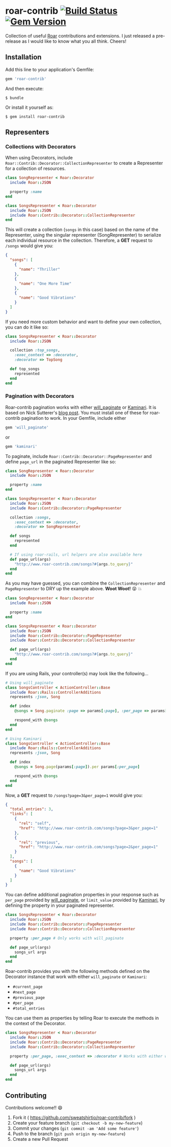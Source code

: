 # roar-contrib [![Build Status](https://travis-ci.org/summera/roar-contrib.svg?branch=master)](https://travis-ci.org/summera/roar-contrib) [![Gem Version](https://badge.fury.io/rb/roar-contrib.svg)](http://badge.fury.io/rb/roar-contrib)
Collection of useful [Roar](https://github.com/apotonick/roar) contributions and extensions. I just released a pre-release as I would like to know what you all think. Cheers!

## Installation

Add this line to your application's Gemfile:

```ruby
gem 'roar-contrib'
```

And then execute:

    $ bundle

Or install it yourself as:

    $ gem install roar-contrib

## Representers

### Collections with Decorators
When using Decorators, include `Roar::Contrib::Decorator::CollectionRepresenter` to create a Representer for a collection of resources.

```ruby
class SongRepresenter < Roar::Decorator
  include Roar::JSON

  property :name
end

class SongsRepresenter < Roar::Decorator
  include Roar::JSON
  include Roar::Contrib::Decorator::CollectionRepresenter
end
```

This will create a collection (`songs` in this case) based on the name of the Representer, using the singular representer (SongRepresenter) to serialize each individual resource in the collection. Therefore, a **GET** request to `/songs` would give you:

```json
{
  "songs": [
    {
      "name": "Thriller"
    },
    {
      "name": "One More Time"
    },
    {
      "name": "Good Vibrations"
    }
  ]
}
```

If you need more custom behavior and want to define your own collection, you can do it like so:
```ruby
class SongsRepresenter < Roar::Decorator
  include Roar::JSON

  collection :top_songs,
    :exec_context => :decorator,
    :decorator => TopSong

  def top_songs
    represented
  end
end
```

### Pagination with Decorators
Roar-contrib pagination works with either [will_paginate](https://github.com/mislav/will_paginate) or [Kaminari](https://github.com/amatsuda/kaminari). It is based on Nick Sutterer's [blog post](http://nicksda.apotomo.de/2012/05/ruby-on-rest-6-pagination-with-roar/). You must install one of these for roar-contrib pagination to work. In your Gemfile, include either

```ruby
gem 'will_paginate'
```
or
```ruby
gem 'kaminari'
```

To paginate, include `Roar::Contrib::Decorator::PageRepresenter` and define `page_url` in the paginated Representer like so:

```ruby
class SongRepresenter < Roar::Decorator
  include Roar::JSON

  property :name
end

class SongsRepresenter < Roar::Decorator
  include Roar::JSON
  include Roar::Contrib::Decorator::PageRepresenter

  collection :songs,
    :exec_context => :decorator,
    :decorator => SongRepresenter

  def songs
    represented
  end

  # If using roar-rails, url helpers are also available here
  def page_url(args)
    "http://www.roar-contrib.com/songs?#{args.to_query}"
  end
end
```


As you may have guessed, you can combine the `CollectionRepresenter` and `PageRepresenter` to DRY up the example above. **Woot Woot!** :stuck_out_tongue_closed_eyes: :boom:

```ruby
class SongRepresenter < Roar::Decorator
  include Roar::JSON

  property :name
end

class SongsRepresenter < Roar::Decorator
  include Roar::JSON
  include Roar::Contrib::Decorator::PageRepresenter
  include Roar::Contrib::Decorator::CollectionRepresenter

  def page_url(args)
    "http://www.roar-contrib.com/songs?#{args.to_query}"
  end
end
```

If you are using Rails, your controller(s) may look like the following...

```ruby
# Using will_paginate
class SongsController < ActionController::Base
  include Roar::Rails::ControllerAdditions
  represents :json, Song

  def index
    @songs = Song.paginate :page => params[:page], :per_page => params[:per_page]

    respond_with @songs
  end
end

# Using Kaminari
class SongsController < ActionController::Base
  include Roar::Rails::ControllerAdditions
  represents :json, Song

  def index
    @songs = Song.page(params[:page]).per params[:per_page]

    respond_with @songs
  end
end
```

Now, a **GET** request to `/songs?page=3&per_page=1` would give you:

```json
{
  "total_entries": 3,
  "links": [
    {
      "rel": "self",
      "href": "http://www.roar-contrib.com/songs?page=3&per_page=1"
    },
    {
      "rel": "previous",
      "href": "http://www.roar-contrib.com/songs?page=2&per_page=1"
    }
  ],
  "songs": [
    {
      "name": "Good Vibrations"
    }
  ]
}
```

You can define additional pagination properties in your response such as `per_page` provided by [will_paginate](https://github.com/mislav/will_paginate), or `limit_value` provided by [Kaminari](https://github.com/amatsuda/kaminari), by defining the property in your paginated representer.

```ruby
class SongsRepresenter < Roar::Decorator
  include Roar::JSON
  include Roar::Contrib::Decorator::PageRepresenter
  include Roar::Contrib::Decorator::CollectionRepresenter

  property :per_page # Only works with will_paginate

  def page_url(args)
    songs_url args
  end
end
```

Roar-contrib provides you with the following methods defined on the Decorator instance that work with either `will_paginate` or `Kaminari`:
- `#current_page`
- `#next_page`
- `#previous_page`
- `#per_page`
- `#total_entries`

You can use them as properties by telling Roar to execute the methods in the context of the Decorator.

```ruby
class SongsRepresenter < Roar::Decorator
  include Roar::JSON
  include Roar::Contrib::Decorator::PageRepresenter
  include Roar::Contrib::Decorator::CollectionRepresenter

  property :per_page, :exec_context => :decorator # Works with either will_paginate or Kaminari

  def page_url(args)
    songs_url args
  end
end
```

## Contributing
Contributions welcome!! :smile:

1. Fork it ( https://github.com/sweatshirtio/roar-contrib/fork )
2. Create your feature branch (`git checkout -b my-new-feature`)
3. Commit your changes (`git commit -am 'Add some feature'`)
4. Push to the branch (`git push origin my-new-feature`)
5. Create a new Pull Request

